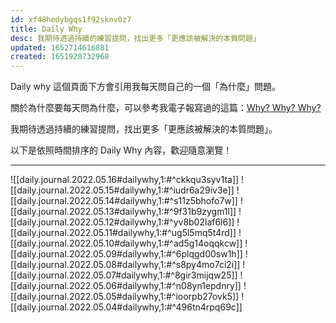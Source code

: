 ```yaml
---
id: xf48hedybgqs1f92sknv0z7
title: Daily Why
desc: 我期待透過持續的練習提問，找出更多「更應該被解決的本質問題」
updated: 1652714616881
created: 1651928732968
---
```


Daily why 這個頁面下方會引用我每天問自己的一個「為什麼」問題。

關於為什麼要每天問為什麼，可以參考我電子報寫過的這篇：[Why? Why? Why?](https://pinchlime.substack.com/p/why-why-why?s=w)

我期待透過持續的練習提問，找出更多「更應該被解決的本質問題」。

以下是依照時間排序的 Daily Why 內容，歡迎隨意瀏覽！

---

![[daily.journal.2022.05.16#dailywhy,1:#^ckkqu3syv1ta]]
![[daily.journal.2022.05.15#dailywhy,1:#^iudr6a29iv3e]]
![[daily.journal.2022.05.14#dailywhy,1:#^s11z5bhofo7w]]
![[daily.journal.2022.05.13#dailywhy,1:#^9f31b9zygm1l]]
![[daily.journal.2022.05.12#dailywhy,1:#^yv8b02laf6l6]]
![[daily.journal.2022.05.11#dailywhy,1:#^ug5l5mq5t4rd]]
![[daily.journal.2022.05.10#dailywhy,1:#^ad5g14oqqkcw]]
![[daily.journal.2022.05.09#dailywhy,1:#^6plqgd00sw1h]]
![[daily.journal.2022.05.08#dailywhy,1:#^s8py4mo7ci2i]]
![[daily.journal.2022.05.07#dailywhy,1:#^8gir3mijqw25]]
![[daily.journal.2022.05.06#dailywhy,1:#^n08yn1epdnry]]
![[daily.journal.2022.05.05#dailywhy,1:#^ioorpb27ovk5]]
![[daily.journal.2022.05.04#dailywhy,1:#^496tn4rpq69c]]
